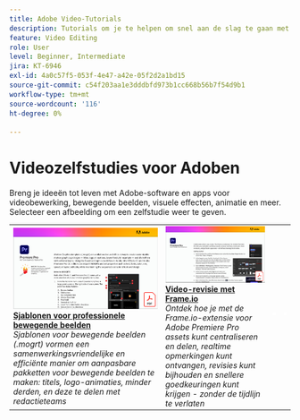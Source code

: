 ```yaml
---
title: Adobe Video-Tutorials
description: Tutorials om je te helpen om snel aan de slag te gaan met Adobe-DVA-producten
feature: Video Editing
role: User
level: Beginner, Intermediate
jira: KT-6946
exl-id: 4a0c57f5-053f-4e47-a42e-05f2d2a1bd15
source-git-commit: c54f203aa1e3dddbfd973b1cc668b56b7f54d9b1
workflow-type: tm+mt
source-wordcount: '116'
ht-degree: 0%

---
```


# Videozelfstudies voor Adoben

Breng je ideeën tot leven met Adobe-software en apps voor videobewerking, bewegende beelden, visuele effecten, animatie en meer. Selecteer een afbeelding om een zelfstudie weer te geven.

<table>
<tr>
 <td>
   <a href="motion-graphics-templates.md">
      <img alt="Sjablonen voor professionele bewegende beelden" src="assets/MORGTs.png" />
   </a>
    <div>
   <a href="motion-graphics-templates.md"><strong>Sjablonen voor professionele bewegende beelden</strong></a>
    </div>
    <em>Sjablonen voor bewegende beelden (.mogrt) vormen een samenwerkingsvriendelijke en efficiënte manier om aanpasbare pakketten voor bewegende beelden te maken: titels, logo-animaties, minder derden, en deze te delen met redactieteams</em>
    <br>
  </td>
  <td>
   <a href="video-review-frame-io.md">
      <img alt="Video-revisie met Frame-io" src="assets/Videoreviewwithframe.png" />
   </a>
    <div>
   <a href="video-review-frame-io.md"><strong>Video-revisie met Frame.io</strong></a>
    </div>
    <em>Ontdek hoe je met de Frame.io-extensie voor Adobe Premiere Pro assets kunt centraliseren en delen, realtime opmerkingen kunt ontvangen, revisies kunt bijhouden en snellere goedkeuringen kunt krijgen - zonder de tijdlijn te verlaten</em>
    <br>
  </td>
  <td>
    <img alt="Spacer" src="../assets/acrobat_PDF_whitespacer_96.png" />
    <div>
    <br>
  </td>
  <td>
    <img alt="Spacer" src="../assets/acrobat_PDF_whitespacer_96.png" />
    <div>
    <br>
  </td>
</tr>
</table>
